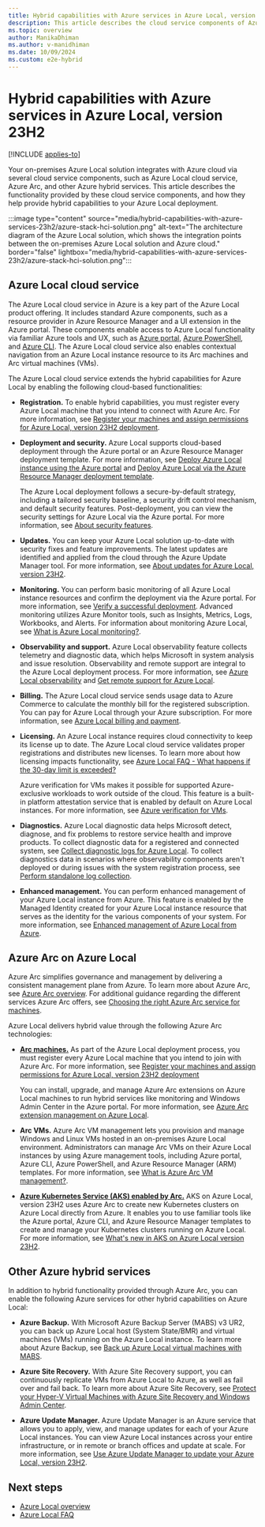 ```yaml
---
title: Hybrid capabilities with Azure services in Azure Local, version 23H2
description: This article describes the cloud service components of Azure Local, version 23H2.
ms.topic: overview
author: ManikaDhiman
ms.author: v-manidhiman
ms.date: 10/09/2024
ms.custom: e2e-hybrid
---
```


# Hybrid capabilities with Azure services in Azure Local, version 23H2

[!INCLUDE [applies-to](../hci/includes/hci-applies-to-23h2.md)]

Your on-premises Azure Local solution integrates with Azure cloud via several cloud service components, such as Azure Local cloud service, Azure Arc, and other Azure hybrid services. This article describes the functionality provided by these cloud service components, and how they help provide hybrid capabilities to your Azure Local deployment.

:::image type="content" source="media/hybrid-capabilities-with-azure-services-23h2/azure-stack-hci-solution.png" alt-text="The architecture diagram of the Azure Local solution, which shows the integration points between the on-premises Azure Local solution and Azure cloud." border="false" lightbox="media/hybrid-capabilities-with-azure-services-23h2/azure-stack-hci-solution.png":::

## Azure Local cloud service

The Azure Local cloud service in Azure is a key part of the Azure Local product offering. It includes standard Azure components, such as a resource provider in Azure Resource Manager and a UI extension in the Azure portal. These components enable access to Azure Local functionality via familiar Azure tools and UX, such as [Azure portal](manage/azure-portal.md), [Azure PowerShell](/powershell/module/az.stackhci/?view=azps-7.2.0&preserve-view=true), and [Azure CLI](/cli/azure/stack-hci?view=azure-cli-latest&preserve-view=true). The Azure Local cloud service also enables contextual navigation from an Azure Local instance resource to its Arc machines and Arc virtual machines (VMs).

The Azure Local cloud service extends the hybrid capabilities for Azure Local by enabling the following cloud-based functionalities:

- **Registration.** To enable hybrid capabilities, you must register every Azure Local machine that you intend to connect with Azure Arc. For more information, see [Register your machines and assign permissions for Azure Local, version 23H2 deployment](deploy/deployment-arc-register-server-permissions.md).

- **Deployment and security.** Azure Local supports cloud-based deployment through the Azure portal or an Azure Resource Manager deployment template. For more information, see [Deploy Azure Local instance using the Azure portal](deploy/deploy-via-portal.md) and [Deploy Azure Local via the Azure Resource Manager deployment template](deploy/deployment-azure-resource-manager-template.md).

    The Azure Local deployment follows a secure-by-default strategy, including a tailored security baseline, a security drift control mechanism, and default security features. Post-deployment, you can view the security settings for Azure Local via the Azure portal. For more information, see [About security features](concepts/security-features.md).

- **Updates.** You can keep your Azure Local solution up-to-date with security fixes and feature improvements. The latest updates are identified and applied from the cloud through the Azure Update Manager tool. For more information, see [About updates for Azure Local, version 23H2](update/about-updates-23h2.md).

- **Monitoring.** You can perform basic monitoring of all Azure Local instance resources and confirm the deployment via the Azure portal. For more information, see [Verify a successful deployment](deploy/deploy-via-portal.md#verify-a-successful-deployment). Advanced monitoring utilizes Azure Monitor tools, such as Insights, Metrics, Logs, Workbooks, and Alerts. For information about monitoring Azure Local, see [What is Azure Local monitoring?](concepts/monitoring-overview.md).

- **Observability and support.** Azure Local observability feature collects telemetry and diagnostic data, which helps Microsoft in system analysis and issue resolution. Observability and remote support are integral to the Azure Local deployment process. For more information, see [Azure Local observability](concepts/observability.md) and [Get remote support for Azure Local](manage/get-remote-support.md).

- **Billing.** The Azure Local cloud service sends usage data to Azure Commerce to calculate the monthly bill for the registered subscription. You can pay for Azure Local through your Azure subscription. For more information, see [Azure Local billing and payment](concepts/billing.md).

- **Licensing.** An Azure Local instance requires cloud connectivity to keep its license up to date. The Azure Local cloud service validates proper registrations and distributes new licenses. To learn more about how licensing impacts functionality, see [Azure Local FAQ - What happens if the 30-day limit is exceeded?](faq.yml#what-happens-if-the-30-day-limit-is-exceeded)

   Azure verification for VMs makes it possible for supported Azure-exclusive workloads to work outside of the cloud. This feature is a built-in platform attestation service that is enabled by default on Azure Local instances. For more information, see [Azure verification for VMs](deploy/azure-verification.md?tabs=azureportal).

- **Diagnostics.** Azure Local diagnostic data helps Microsoft detect, diagnose, and fix problems to restore service health and improve products. To collect diagnostic data for a registered and connected system, see [Collect diagnostic logs for Azure Local](manage/collect-logs.md). To collect diagnostics data in scenarios where observability components aren't deployed or during issues with the system registration process, see [Perform standalone log collection](manage/get-support-for-deployment-issues.md#perform-standalone-log-collection).

- **Enhanced management.** You can perform enhanced management of your Azure Local instance from Azure. This feature is enabled by the Managed Identity created for your Azure Local instance resource that serves as the identity for the various components of your system. For more information, see [Enhanced management of Azure Local from Azure](manage/azure-enhanced-management-managed-identity.md).

## Azure Arc on Azure Local

Azure Arc simplifies governance and management by delivering a consistent management plane from Azure. To learn more about Azure Arc, see [Azure Arc overview](/azure/azure-arc/overview). For additional guidance regarding the different services Azure Arc offers, see [Choosing the right Azure Arc service for machines](/azure/azure-arc/choose-service).

Azure Local delivers hybrid value through the following Azure Arc technologies:

- [**Arc machines.**](/azure/azure-arc/servers/overview) As part of the Azure Local deployment process, you must register every Azure Local machine that you intend to join with Azure Arc. For more information, see [Register your machines and assign permissions for Azure Local, version 23H2 deployment](deploy/deployment-arc-register-server-permissions.md)

    You can install, upgrade, and manage Azure Arc extensions on Azure Local machines to run hybrid services like monitoring and Windows Admin Center in the Azure portal. For more information, see [Azure Arc extension management on Azure Local](manage/arc-extension-management.md).

- **Arc VMs.** Azure Arc VM management lets you provision and manage Windows and Linux VMs hosted in an on-premises Azure Local environment. Administrators can manage Arc VMs on their Azure Local instances by using Azure management tools, including Azure portal, Azure CLI, Azure PowerShell, and Azure Resource Manager (ARM) templates. For more information, see [What is Azure Arc VM management?](manage/azure-arc-vm-management-overview.md).

- [**Azure Kubernetes Service (AKS) enabled by Arc.**](/azure/aks/hybrid/) AKS on Azure Local, version 23H2 uses Azure Arc to create new Kubernetes clusters on Azure Local directly from Azure. It enables you to use familiar tools like the Azure portal, Azure CLI, and Azure Resource Manager templates to create and manage your Kubernetes clusters running on Azure Local. For more information, see [What's new in AKS on Azure Local version 23H2](/azure/aks/hybrid/aks-whats-new-23h2).

## Other Azure hybrid services

In addition to hybrid functionality provided through Azure Arc, you can enable the following Azure services for other hybrid capabilities on Azure Local:

- **Azure Backup.** With Microsoft Azure Backup Server (MABS) v3 UR2, you can back up Azure Local host (System State/BMR) and virtual machines (VMs) running on the Azure Local instance. To learn more about Azure Backup, see [Back up Azure Local virtual machines with MABS](/azure/backup/back-up-azure-stack-hyperconverged-infrastructure-virtual-machines).

- **Azure Site Recovery.** With Azure Site Recovery support, you can continuously replicate VMs from Azure Local to Azure, as well as fail over and fail back. To learn more about Azure Site Recovery, see [Protect your Hyper-V Virtual Machines with Azure Site Recovery and Windows Admin Center](manage/azure-site-recovery.md).

- **Azure Update Manager.** Azure Update Manager is an Azure service that allows you to apply, view, and manage updates for each of your Azure Local instances. You can view Azure Local instances across your entire infrastructure, or in remote or branch offices and update at scale. For more information, see [Use Azure Update Manager to update your Azure Local, version 23H2](update/azure-update-manager-23h2.md).

## Next steps

- [Azure Local overview](overview.md)
- [Azure Local FAQ](faq.yml)
